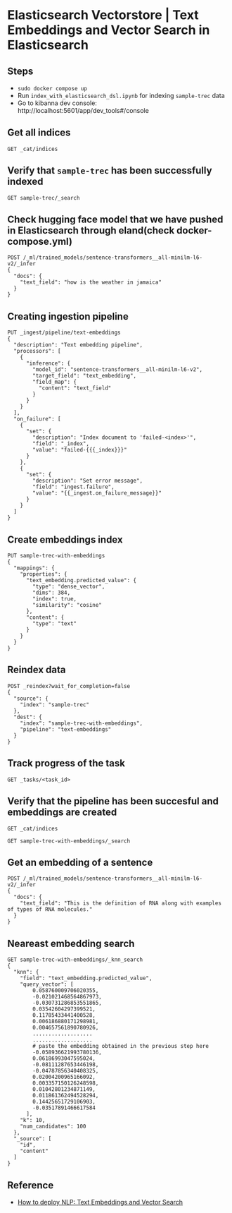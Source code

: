 # Elasticsearch Vectorstore | Text Embeddings and Vector Search in Elasticsearch

## Steps
* `sudo docker compose up`
* Run `index_with_elasticsearch_dsl.ipynb` for indexing `sample-trec` data
* Go to kibanna dev console: http://localhost:5601/app/dev_tools#/console

## Get all indices
```
GET _cat/indices
```

## Verify that `sample-trec` has been successfully indexed
```
GET sample-trec/_search
```

## Check hugging face model that we have pushed in Elasticsearch through eland(check docker-compose.yml)
```
POST /_ml/trained_models/sentence-transformers__all-minilm-l6-v2/_infer
{
  "docs": {
    "text_field": "how is the weather in jamaica"
  }
}
```


## Creating ingestion pipeline
```
PUT _ingest/pipeline/text-embeddings
{
  "description": "Text embedding pipeline",
  "processors": [
    {
      "inference": {
        "model_id": "sentence-transformers__all-minilm-l6-v2",
        "target_field": "text_embedding",
        "field_map": {
          "content": "text_field"
        }
      }
    }
  ],
  "on_failure": [
    {
      "set": {
        "description": "Index document to 'failed-<index>'",
        "field": "_index",
        "value": "failed-{{{_index}}}"
      }
    },
    {
      "set": {
        "description": "Set error message",
        "field": "ingest.failure",
        "value": "{{_ingest.on_failure_message}}"
      }
    }
  ]
}
```

## Create embeddings index
```
PUT sample-trec-with-embeddings
{
  "mappings": {
    "properties": {
      "text_embedding.predicted_value": {
        "type": "dense_vector",
        "dims": 384,
        "index": true,
        "similarity": "cosine"
      },
      "content": {
        "type": "text"
      }
    }
  }
}
```

## Reindex data
```
POST _reindex?wait_for_completion=false
{
  "source": {
    "index": "sample-trec"
  },
  "dest": {
    "index": "sample-trec-with-embeddings",
    "pipeline": "text-embeddings"
  }
}
```

## Track progress of the task
```
GET _tasks/<task_id>
```

## Verify that the pipeline has been succesful and embeddings are created

```
GET _cat/indices
```

```
GET sample-trec-with-embeddings/_search
```

## Get an embedding of a sentence
```
POST /_ml/trained_models/sentence-transformers__all-minilm-l6-v2/_infer
{
  "docs": {
    "text_field": "This is the definition of RNA along with examples of types of RNA molecules."
  }
}
```

## Neareast embedding search
```
GET sample-trec-with-embeddings/_knn_search
{
  "knn": {
    "field": "text_embedding.predicted_value",
    "query_vector": [
        0.058760009706020355,
        -0.021021468564867973,
        -0.030731286853551865,
        0.03542604297399521,
        0.11785433441400528,
        0.006186880171298981,
        0.004657561890780926,
        ...................
        ...................
        # paste the embedding obtained in the previous step here
        -0.058936621993780136,
        0.06186993047595024,
        -0.08111287653446198,
        -0.04787856340408325,
        0.02004200965166092,
        0.003357150126248598,
        0.01042801234871149,
        0.011861362494528294,
        0.14425651729106903,
        -0.03517891466617584
      ],
    "k": 10,
    "num_candidates": 100
  },
  "_source": [
    "id",
    "content"
  ]
}
```

## Reference
* [How to deploy NLP: Text Embeddings and Vector Search](https://www.elastic.co/search-labs/blog/articles/how-to-deploy-nlp-text-embeddings-and-vector-search)